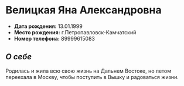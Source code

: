 # Велицкая Яна Александровна
* __Дата рождения:__ 13.01.1999
* __Место рождения:__ г.Петропавловск-Камчатский
* __Номер телефона:__ 89999615083
## *__О себе__*

Родилась и жила всю свою жизнь на Дальнем Востоке, но летом переехала в Москву, чтобы поступить в Вышку и радоваться жизни.
